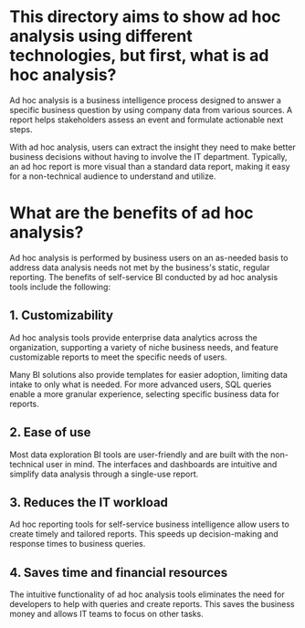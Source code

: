 # This directory aims to show ad hoc analysis using different technologies, but first, what is ad hoc analysis?
Ad hoc analysis is a business intelligence process designed to answer a specific business question by using company data from various sources. A report helps stakeholders assess an event and formulate actionable next steps.

With ad hoc analysis, users can extract the insight they need to make better business decisions without having to involve the IT department. Typically, an ad hoc report is more visual than a standard data report, making it easy for a non-technical audience to understand and utilize.

# What are the benefits of ad hoc analysis? 
Ad hoc analysis is performed by business users on an as-needed basis to address data analysis needs not met by the business's static, regular reporting. The benefits of self-service BI conducted by ad hoc analysis tools include the following:

## 1. Customizability
Ad hoc analysis tools provide enterprise data analytics across the organization, supporting a variety of niche business needs, and feature customizable reports to meet the specific needs of users.

Many BI solutions also provide templates for easier adoption, limiting data intake to only what is needed. For more advanced users, SQL queries enable a more granular experience, selecting specific business data for reports.

## 2. Ease of use
Most data exploration BI tools are user-friendly and are built with the non-technical user in mind. The interfaces and dashboards are intuitive and simplify data analysis through a single-use report.

## 3. Reduces the IT workload
Ad hoc reporting tools for self-service business intelligence allow users to create timely and tailored reports. This speeds up decision-making and response times to business queries.

## 4. Saves time and financial resources
The intuitive functionality of ad hoc analysis tools eliminates the need for developers to help with queries and create reports. This saves the business money and allows IT teams to focus on other tasks.

